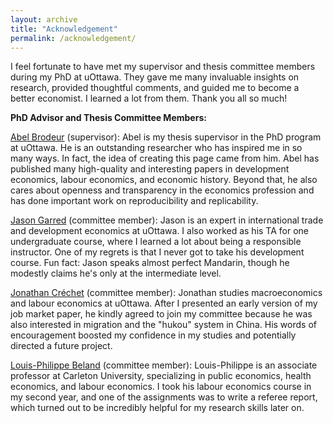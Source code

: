 ```yaml
---
layout: archive
title: "Acknowledgement"
permalink: /acknowledgement/
---
```


I feel fortunate to have met my supervisor and thesis committee members during my PhD at uOttawa. They gave me many invaluable insights on research, provided thoughtful comments, and guided me to become a better economist. I learned a lot from them. Thank you all so much! 

**PhD Advisor and Thesis Committee Members:**

[Abel Brodeur](https://sites.google.com/site/abelbrodeur/home?authuser=0) (supervisor): Abel is my thesis supervisor in the PhD program at uOttawa. He is an outstanding researcher who has inspired me in so many ways. In fact, the idea of creating this page came from him. Abel has published many high-quality and interesting papers in development economics, labour economics, and economic history. Beyond that, he also cares about openness and transparency in the economics profession and has done important work on reproducibility and replicability.

[Jason Garred](https://jasongarred.org/) (committee member): Jason is an expert in international trade and development economics at uOttawa. I also worked as his TA for one undergraduate course, where I learned a lot about being a responsible instructor.  One of my regrets is that I never got to take his development course. Fun fact: Jason speaks almost perfect Mandarin, though he modestly claims he's only at the intermediate level.

[Jonathan Créchet](https://sites.google.com/view/jonathancrechet) (committee member): Jonathan studies macroeconomics and labour economics at uOttawa. After I presented an early version of my job market paper, he kindly agreed to join my committee because he was also interested in migration and the "hukou" system in China. His words of encouragement boosted my confidence in my studies and potentially directed a future project. 

[Louis-Philippe Beland](https://www.lpbeland.com/) (committee member): Louis-Philippe is an associate professor at Carleton University, specializing in public economics, health economics, and labour economics. I took his labour economics course in my second year, and one of the assignments was to write a referee report, which turned out to be incredibly helpful for my research skills later on. 

